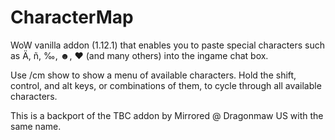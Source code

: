 # CharacterMap

WoW vanilla addon (1.12.1) that enables you to paste special characters such as Ä, ñ, ‰, ☻, ♥ (and many others) into the ingame chat box.

Use /cm show to show a menu of available characters. Hold the shift, control, and alt keys, or combinations of them, to cycle through all available characters.

This is a backport of the TBC addon by Mirrored @ Dragonmaw US with the same name.

